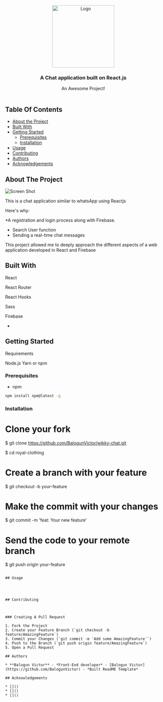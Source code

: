 <br/>
<p align="center">
  <a href="https://github.com/Balogun Victor/wikky-chat">
    <img src="https://getlogovector.com/wp-content/uploads/2020/10/readme-logo-vector.png"  alt="Logo" width="200" height="200">
  </a>

  <h3 align="center">A Chat application built on React.js</h3>

  <p align="center">
    An Awesome Project!
    <br/>
    <br/>
  </p>
</p>



## Table Of Contents

* [About the Project](#about-the-project)
* [Built With](#built-with)
* [Getting Started](#getting-started)
  * [Prerequisites](#prerequisites)
  * [Installation](#installation)
* [Usage](#usage)
* [Contributing](#contributing)
* [Authors](#authors)
* [Acknowledgements](#acknowledgements)

## About The Project

![Screen Shot](images/screenshot.png)

This is a chat application similar to whatsApp using Reactjs

Here's why:

*A registration and login process along with Firebase.
* Search User function
* Sending a real-time chat messages


This project allowed me to deeply approach the different aspects of a web application developed in React and Firebase


## Built With

React

React Router

React Hooks

Sass

Firebase


* []()

## Getting Started

Requirements

Node.js
Yarn or npm

### Prerequisites


* npm

```sh
npm install npm@latest -g
```

### Installation

# Clone your fork
$ git clone https://github.com/BalogunVictor/wikky-chat.git 

$ cd royal-clothing

# Create a branch with your feature
$ git checkout -b your-feature

# Make the commit with your changes
$ git commit -m 'feat: Your new feature'

# Send the code to your remote branch
$ git push origin your-feature
```

## Usage




## Contributing



### Creating A Pull Request

1. Fork the Project
2. Create your Feature Branch (`git checkout -b feature/AmazingFeature`)
3. Commit your Changes (`git commit -m 'Add some AmazingFeature'`)
4. Push to the Branch (`git push origin feature/AmazingFeature`)
5. Open a Pull Request

## Authors

* **Balogun Victor** - *Front-End developer* - [Balogun Victor](https://github.com/BalogunVictor) - *Built ReadME Template*

## Acknowledgements

* []()
* []()
* []()

